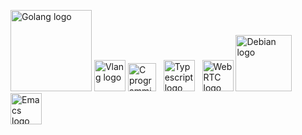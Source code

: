 <img src="https://upload.wikimedia.org/wikipedia/commons/thumb/0/05/Go_Logo_Blue.svg/1200px-Go_Logo_Blue.svg.png" alt="Golang logo" width=130 /> <img src="https://raw.githubusercontent.com/vlang/v-logo/master/dist/v-logo.svg?sanitize=true" alt="Vlang logo" width=50 /> <img src="https://upload.wikimedia.org/wikipedia/commons/thumb/1/18/C_Programming_Language.svg/695px-C_Programming_Language.svg.png" alt="C programming language logo" width=45 /> &nbsp; <img src="https://upload.wikimedia.org/wikipedia/commons/4/4c/Typescript_logo_2020.svg" alt="Typescript logo" width=50 /> &nbsp; <img src="https://blog.wildix.com/wp-content/uploads/2016/11/webrtc-logo-vert-retro-255x305-1.png" alt="WebRTC logo" width=50 /> <img src="https://www.debian.org/Pics/debian-logo-1024x576.png" alt="Debian logo" width=90 /> <img src="https://upload.wikimedia.org/wikipedia/commons/thumb/0/08/EmacsIcon.svg/1024px-EmacsIcon.svg.png" alt="Emacs logo" width=50/>
